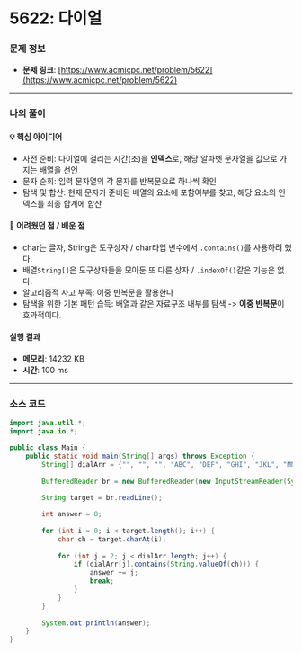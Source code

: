 # 5622: 다이얼

### 문제 정보
- **문제 링크**: [https://www.acmicpc.net/problem/5622](https://www.acmicpc.net/problem/5622)

---

### 나의 풀이

#### 💡 핵심 아이디어
- 사전 준비: 다이얼에 걸리는 시간(초)을 **인덱스**로, 해당 알파벳 문자열을 값으로 가지는 배열을 선언
- 문자 순회: 입력 문자열의 각 문자를 반복문으로 하나씩 확인
- 탐색 및 합산: 현재 문자가 준비된 배열의 요소에 포함여부를 찾고, 해당 요소의 인덱스를 최종 합계에 합산

#### 🤔 어려웠던 점 / 배운 점
- char는 글자, String은 도구상자 / char타입 변수에서 `.contains()`를 사용하려 했다.
- 배열`String[]`은 도구상자들을 모아둔 또 다른 상자 / `.indexOf()`같은 기능은 없다.
- 알고리즘적 사고 부족: 이중 반복문을 활용한다
- 탐색을 위한 기본 패턴 습득: 배열과 같은 자료구조 내부를 탐색 -> **이중 반복문**이 효과적이다.

####  실행 결과
- **메모리**: 14232 KB
- **시간**: 100 ms

---

### 소스 코드
```java
import java.util.*;
import java.io.*;

public class Main {
    public static void main(String[] args) throws Exception {
        String[] dialArr = {"", "", "", "ABC", "DEF", "GHI", "JKL", "MNO", "PQRS", "TUV", "WXYZ"};
        
        BufferedReader br = new BufferedReader(new InputStreamReader(System.in));
        
        String target = br.readLine();

        int answer = 0;
        
        for (int i = 0; i < target.length(); i++) {
            char ch = target.charAt(i);
            
            for (int j = 2; j < dialArr.length; j++) {
                if (dialArr[j].contains(String.valueOf(ch))) {
                    answer += j;
                    break;
                }
            }
        }
        
        System.out.println(answer);
    }
}
```